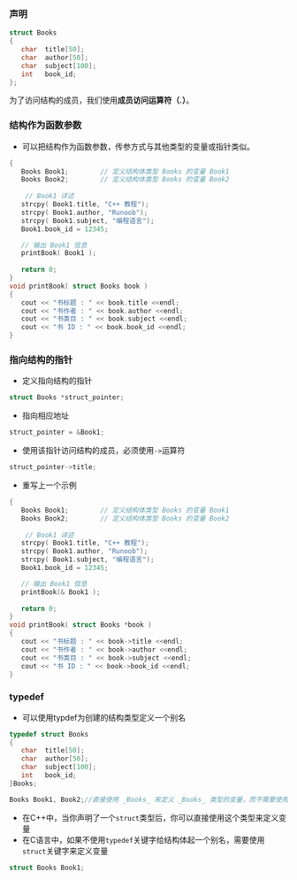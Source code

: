 ### 声明
```c++
struct Books
{
   char  title[50];
   char  author[50];
   char  subject[100];
   int   book_id;
};
```

为了访问结构的成员，我们使用**成员访问运算符（.）**。

### 结构作为函数参数
- 可以把结构作为函数参数，传参方式与其他类型的变量或指针类似。
```c++
{
   Books Book1;        // 定义结构体类型 Books 的变量 Book1
   Books Book2;        // 定义结构体类型 Books 的变量 Book2
 
    // Book1 详述
   strcpy( Book1.title, "C++ 教程");
   strcpy( Book1.author, "Runoob"); 
   strcpy( Book1.subject, "编程语言");
   Book1.book_id = 12345;

   // 输出 Book1 信息
   printBook( Book1 );
 
   return 0;
}
void printBook( struct Books book )
{
   cout << "书标题 : " << book.title <<endl;
   cout << "书作者 : " << book.author <<endl;
   cout << "书类目 : " << book.subject <<endl;
   cout << "书 ID : " << book.book_id <<endl;
}
```
### 指向结构的指针
- 定义指向结构的指针
```c++
struct Books *struct_pointer;
```
- 指向相应地址
```c++
struct_pointer = &Book1;
```
- 使用该指针访问结构的成员，必须使用`->`运算符
```c++
struct_pointer->title;
```
- 重写上一个示例
```c++
{
   Books Book1;        // 定义结构体类型 Books 的变量 Book1
   Books Book2;        // 定义结构体类型 Books 的变量 Book2
 
    // Book1 详述
   strcpy( Book1.title, "C++ 教程");
   strcpy( Book1.author, "Runoob"); 
   strcpy( Book1.subject, "编程语言");
   Book1.book_id = 12345;

   // 输出 Book1 信息
   printBook(& Book1 );
 
   return 0;
}
void printBook( struct Books *book )
{
   cout << "书标题 : " << book->title <<endl;
   cout << "书作者 : " << book->author <<endl;
   cout << "书类目 : " << book->subject <<endl;
   cout << "书 ID : " << book->book_id <<endl;
}
```
### typedef
- 可以使用typdef为创建的结构类型定义一个别名
```c++
typedef struct Books
{
   char  title[50];
   char  author[50];
   char  subject[100];
   int   book_id;
}Books;

Books Book1, Book2;//直接使用 _Books_ 来定义 _Books_ 类型的变量，而不需要使用 struct 关键字。
```
- 在C++中，当你声明了一个`struct`类型后，你可以直接使用这个类型来定义变量
- 在C语言中，如果不使用`typedef`关键字给结构体起一个别名，需要使用`struct`关键字来定义变量
```c++
struct Books Book1;
```

